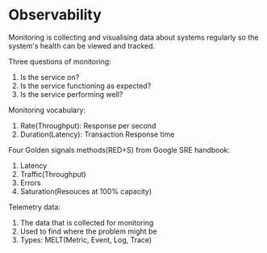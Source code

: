 # Observability
Monitoring is collecting and visualising data about systems regularly so the system's health can be viewed and tracked.

Three questions of monitoring:
1. Is the service on?
2. Is the service functioning as expected?
3. Is the service performing well?

Monitoring vocabulary:
1. Rate(Throughput): Response per second
2. Duration(Latency): Transaction Response time

Four Golden signals methods(RED+S) from Google SRE handbook:
1. Latency
2. Traffic(Throughput)
3. Errors
4. Saturation(Resouces at 100% capacity)

Telemetry data:
1. The data that is collected for monitoring
2. Used to find where the problem might be
3. Types: MELT(Metric, Event, Log, Trace)





